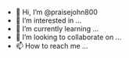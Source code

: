 - 👋 Hi, I’m @praisejohn800
- 👀 I’m interested in ...
- 🌱 I’m currently learning ...
- 💞️ I’m looking to collaborate on ...
- 📫 How to reach me ...

<!---
praisejohn800/praisejohn800 is a ✨ special ✨ repository because its `README.md` (this file) appears on your GitHub profile.
You can click the Preview link to take a look at your changes.
--->
